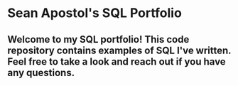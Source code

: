 # Sean Apostol's SQL Portfolio
## Welcome to my SQL portfolio! This code repository contains examples of SQL I've written. Feel free to take a look and reach out if you have any questions.
